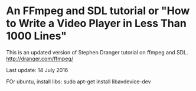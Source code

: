 An FFmpeg and SDL tutorial or "How to Write a Video Player in Less Than 1000 Lines"
===================

This is an updated version of Stephen Dranger tutorial on ffmpeg and SDL.
http://dranger.com/ffmpeg/

Last update: 14 July 2016

FOr ubuntu, install libs: sudo apt-get install libavdevice-dev
